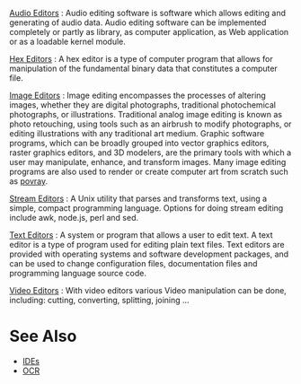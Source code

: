 [Audio Editors](Audio_Editors) : Audio editing software is software which allows editing and generating of audio data. Audio editing software can be implemented completely or partly as library, as computer application, as Web application or as a loadable kernel module.

<!-- -->

[Hex Editors](Hex_Editors) : A hex editor is a type of computer program that allows for manipulation of the fundamental binary data that constitutes a computer file.

<!-- -->

[Image Editors](Image_Editors) : Image editing encompasses the processes of altering images, whether they are digital photographs, traditional photochemical photographs, or illustrations. Traditional analog image editing is known as photo retouching, using tools such as an airbrush to modify photographs, or editing illustrations with any traditional art medium. Graphic software programs, which can be broadly grouped into vector graphics editors, raster graphics editors, and 3D modelers, are the primary tools with which a user may manipulate, enhance, and transform images. Many image editing programs are also used to render or create computer art from scratch such as [povray](https://github.com/termux/termux-packages/issues/202).

<!-- -->

[Stream Editors](Stream_Editors) : A Unix utility that parses and transforms text, using a simple, compact programming language. Options for doing stream editing include awk, node.js, perl and sed.

<!-- -->

[Text Editors](Text_Editors) : A system or program that allows a user to edit text. A text editor is a type of program used for editing plain text files. Text editors are provided with operating systems and software development packages, and can be used to change configuration files, documentation files and programming language source code.

<!-- -->

[Video Editors](Video_Editors) : With video editors various Video manipulation can be done, including: cutting, converting, splitting, joining ...

# See Also

- [IDEs](IDEs)
- [OCR](OCR)